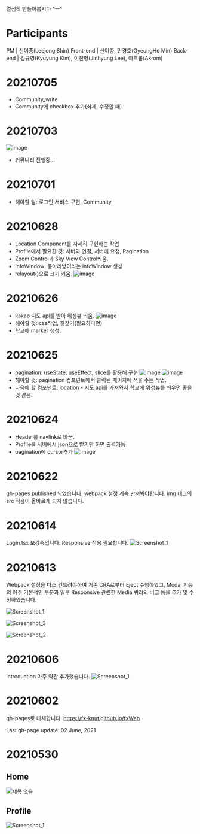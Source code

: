 열심히 만들어봅시다 ^ㅡ^

# Participants

PM | 신이종(Leejong Shin)
Front-end | 신이종, 민경호(GyeongHo Min)
Back-end | 김규영(Kyuyung Kim), 이진형(Jinhyung Lee), 아크롬(Akrom)

# 20210705

- Community_write
- Community에 checkbox 추가(삭제, 수정할 때)

# 20210703

![image](https://user-images.githubusercontent.com/57670160/124304510-c157bb00-db9e-11eb-814e-b22a3538b657.png)

- 커뮤니티 진행중...

# 20210701

- 해야할 일: 로그인 서비스 구현, Community

# 20210628

- Location Component를 자세히 구현하는 작업
- Profile에서 필요한 것: 서버와 연결, 서버에 요청, Pagination
- Zoom Control과 Sky View Control띄움.
- InfoWindow: 동아리방이라는 infoWindow 생성
- relayout()으로 크기 키움.
  ![image](https://user-images.githubusercontent.com/57670160/123584814-fff71980-d81c-11eb-9ff1-df617eabc728.png)

# 20210626

- kakao 지도 api를 받아 위성뷰 띄움.
  ![image](https://user-images.githubusercontent.com/57670160/123516150-a3d5ad80-d6d5-11eb-91be-1ac173d11d15.png)
- 해야할 것: css작업, 길찾기(필요하다면)
- 학교에 marker 생성.

# 20210625

- pagination: useState, useEffect, slice를 활용해 구현
  ![image](https://user-images.githubusercontent.com/57670160/123293063-9e9a2680-d54e-11eb-9371-30edec6b2fde.png)
  ![image](https://user-images.githubusercontent.com/57670160/123293120-ace84280-d54e-11eb-86d6-9df05d3aa505.png)
- 해야할 것: pagination 컴포넌트에서 클릭된 페이지에 색을 주는 작업.
- 다음에 할 컴포넌트: location - 지도 api를 가져와서 학교에 위성뷰를 띄우면 좋을 것 같음.

# 20210624

- Header를 navlink로 바꿈.
- Profile을 서버에서 json으로 받기만 하면 출력가능
- pagination에 cursor추가
  ![image](https://user-images.githubusercontent.com/57670160/123215477-746f4700-d503-11eb-8d36-e5f2f7e55cf1.png)

# 20210622

gh-pages published 되었습니다.
webpack 설정 계속 만져봐야합니다. img 태그의 src 적용이 올바르게 되지 않습니다.

# 20210614

Login.tsx 보강중입니다. Responsive 적용 필요합니다.
![Screenshot_1](https://user-images.githubusercontent.com/56120315/121880703-49d5ff00-cd49-11eb-8840-357dd65a94fa.png)

# 20210613

Webpack 설정을 다소 건드려야하여 기존 CRA로부터 Eject 수행하였고,
Modal 기능의 아주 기본적인 부분과
일부 Responsive 관련한 Media 쿼리의 버그 등을
추가 및 수정하였습니다.

![Screenshot_1](https://user-images.githubusercontent.com/56120315/121804102-b5ec3080-cc7f-11eb-974d-00f87accbc45.png)

![Screenshot_3](https://user-images.githubusercontent.com/56120315/121804167-ffd51680-cc7f-11eb-98d3-cabc66deddf4.png)

![Screenshot_2](https://user-images.githubusercontent.com/56120315/121804103-b71d5d80-cc7f-11eb-830e-9302e20c9849.png)

# 20210606

introduction 아주 약간 추가했습니다.
![Screenshot_1](https://user-images.githubusercontent.com/56120315/120928232-bedc7f80-c71e-11eb-96b3-8437b3ade090.png)

#

# 20210602

gh-pages로 대체합니다.
https://fx-knut.github.io/fxWeb

Last gh-page update: 02 June, 2021

#

# 20210530

## Home

![제목 없음](https://user-images.githubusercontent.com/56120315/120105502-254c2580-c194-11eb-8503-fd3bae271eef.png)

## Profile

![Screenshot_1](https://user-images.githubusercontent.com/56120315/120105528-3c8b1300-c194-11eb-8db5-54960ccce644.png)

#
